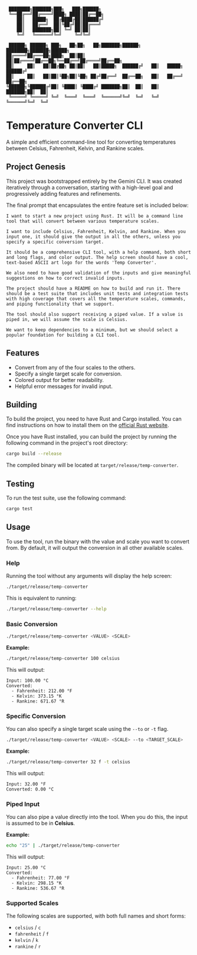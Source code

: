 ```
 ████████╗███████╗███╗   ███╗██████╗ 
 ╚══██╔══╝██╔════╝████╗ ████║██╔══██╗
    ██║   █████╗  ██╔████╔██║██████╔╝
    ██║   ██╔══╝  ██║╚██╔╝██║██╔═══╝ 
    ██║   ███████╗██║ ╚═╝ ██║██║     
    ╚═╝   ╚══════╝╚═╝     ╚═╝╚═╝     
                                     
 ██████╗ ██████╗ ███╗   ██╗██╗   ██╗███████╗██████╗ ████████╗███████╗██████╗ 
██╔════╝██╔═══██╗████╗  ██║██║   ██║██╔════╝██╔══██╗╚══██╔══╝██╔════╝██╔══██╗
██║     ██║   ██║██╔██╗ ██║██║   ██║█████╗  ██████╔╝   ██║   █████╗  ██████╔╝
██║     ██║   ██║██║╚██╗██║╚██╗ ██╔╝██╔══╝  ██╔══██╗   ██║   ██╔══╝  ██╔══██╗
╚██████╗╚██████╔╝██║ ╚████║ ╚████╔╝ ███████╗██║  ██║   ██║   ███████╗██║  ██║
 ╚═════╝ ╚═════╝ ╚═╝  ╚═══╝  ╚═══╝  ╚══════╝╚═╝  ╚═╝   ╚═╝   ╚══════╝╚═╝  ╚═╝
```

# Temperature Converter CLI

A simple and efficient command-line tool for converting temperatures between Celsius, Fahrenheit, Kelvin, and Rankine scales.

## Project Genesis

This project was bootstrapped entirely by the Gemini CLI. It was created iteratively through a conversation, starting with a high-level goal and progressively adding features and refinements.

The final prompt that encapsulates the entire feature set is included below:

```
I want to start a new project using Rust. It will be a command line tool that will convert between various temperature scales.

I want to include Celsius, Fahrenheit, Kelvin, and Rankine. When you input one, it should give the output in all the others, unless you specify a specific conversion target.

It should be a comprehensive CLI tool, with a help command, both short and long flags, and color output. The help screen should have a cool, text-based ASCII art logo for the words 'Temp Converter'.

We also need to have good validation of the inputs and give meaningful suggestions on how to correct invalid inputs.

The project should have a README on how to build and run it. There should be a test suite that includes unit tests and integration tests with high coverage that covers all the temperature scales, commands, and piping functionality that we support.

The tool should also support receiving a piped value. If a value is piped in, we will assume the scale is Celsius.

We want to keep dependencies to a minimum, but we should select a popular foundation for building a CLI tool.
```

## Features

- Convert from any of the four scales to the others.
- Specify a single target scale for conversion.
- Colored output for better readability.
- Helpful error messages for invalid input.

## Building

To build the project, you need to have Rust and Cargo installed. You can find instructions on how to install them on the [official Rust website](https://www.rust-lang.org/tools/install).

Once you have Rust installed, you can build the project by running the following command in the project's root directory:

```bash
cargo build --release
```

The compiled binary will be located at `target/release/temp-converter`.

## Testing

To run the test suite, use the following command:

```bash
cargo test
```

## Usage

To use the tool, run the binary with the value and scale you want to convert from. By default, it will output the conversion in all other available scales.

### Help

Running the tool without any arguments will display the help screen:

```bash
./target/release/temp-converter
```

This is equivalent to running:

```bash
./target/release/temp-converter --help
```

### Basic Conversion

```bash
./target/release/temp-converter <VALUE> <SCALE>
```

**Example:**

```bash
./target/release/temp-converter 100 celsius
```

This will output:

```
Input: 100.00 °C
Converted:
  - Fahrenheit: 212.00 °F
  - Kelvin: 373.15 °K
  - Rankine: 671.67 °R
```

### Specific Conversion

You can also specify a single target scale using the `--to` or `-t` flag.

```bash
./target/release/temp-converter <VALUE> <SCALE> --to <TARGET_SCALE>
```

**Example:**

```bash
./target/release/temp-converter 32 f -t celsius
```

This will output:

```
Input: 32.00 °F
Converted: 0.00 °C
```

### Piped Input

You can also pipe a value directly into the tool. When you do this, the input is assumed to be in **Celsius**.

**Example:**

```bash
echo "25" | ./target/release/temp-converter
```

This will output:

```
Input: 25.00 °C
Converted:
  - Fahrenheit: 77.00 °F
  - Kelvin: 298.15 °K
  - Rankine: 536.67 °R
```

### Supported Scales

The following scales are supported, with both full names and short forms:

- `celsius` / `c`
- `fahrenheit` / `f`
- `kelvin` / `k`
- `rankine` / `r`
